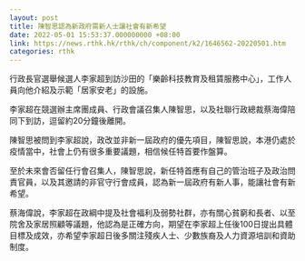 ```yaml
---
layout: post
title: 陳智思認為新政府需新人士讓社會有新希望
date: 2022-05-01 15:53:37.000000000 +08:00
link: https://news.rthk.hk/rthk/ch/component/k2/1646562-20220501.htm
categories: rthk
---
```


行政長官選舉候選人李家超到訪沙田的「樂齡科技教育及租賃服務中心」，工作人員向他介紹及示範「居家安老」的設施。

李家超在競選辦主席團成員、行政會議召集人陳智思，以及社聯行政總裁蔡海偉陪同下到訪，逗留約20分鐘後離開。

陳智思被問到李家超說，政改並非新一屆政府的優先項目，陳智思說，本港仍處於疫情當中，社會上仍有很多重要議題，相信候任特首要作盤算。

至於未來會否留任行會召集人，陳智思說，新任特首應有自己的管治班子及政治問責官員，以及其邀請的非官守行會成員，認為新一屆政府有新人事，能讓社會有新希望。

蔡海偉說，李家超在政綱中提及社會褔利及弱勢社群，亦有關心貧窮和長者、以至院舍及家居照顧等議題，他認為是正確方向，期望在李家超上任後100日提出具體目標及成效，亦希望李家超日後多關注殘疾人士、少數族裔及人力資源培訓和資助制度。
